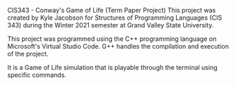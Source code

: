CIS343 - Conway's Game of Life (Term Paper Project)
This project was created by Kyle Jacobson for Structures of Programming Languages (CIS 343) during the Winter 2021 semester at Grand Valley State University.

This project was programmed using the C++ programming language on Microsoft's Virtual Studio Code. G++ handles the compilation and execution of the project.

It is a Game of Life simulation that is playable through the terminal using specific commands.
